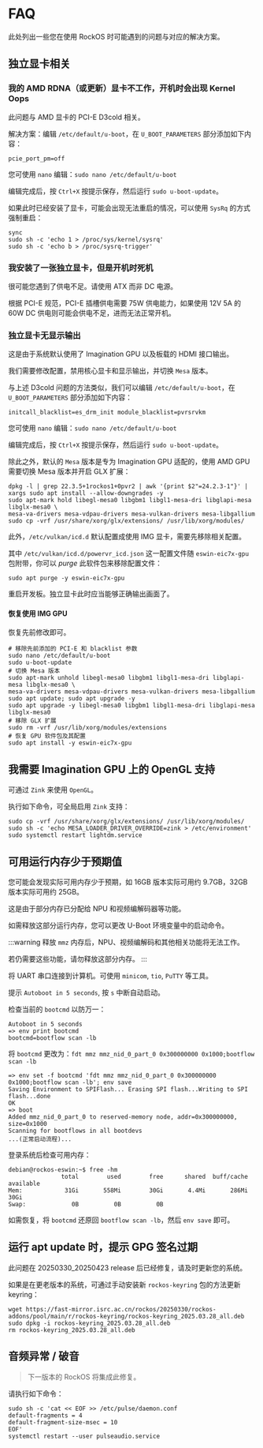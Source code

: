 # FAQ

此处列出一些您在使用 RockOS 时可能遇到的问题与对应的解决方案。

## 独立显卡相关

### 我的 AMD RDNA（或更新）显卡不工作，开机时会出现 Kernel Oops

此问题与 AMD 显卡的 PCI-E D3cold 相关。

解决方案：编辑 `/etc/default/u-boot`，在 `U_BOOT_PARAMETERS` 部分添加如下内容：

`pcie_port_pm=off`

您可使用 `nano` 编辑：`sudo nano /etc/default/u-boot`

编辑完成后，按 `Ctrl+X` 按提示保存，然后运行 `sudo u-boot-update`。

如果此时已经安装了显卡，可能会出现无法重启的情况，可以使用 `SysRq` 的方式强制重启：

```shell
sync
sudo sh -c 'echo 1 > /proc/sys/kernel/sysrq'
sudo sh -c 'echo b > /proc/sysrq-trigger'
```

### 我安装了一张独立显卡，但是开机时死机

很可能您遇到了供电不足。请使用 ATX 而非 DC 电源。

根据 PCI-E 规范，PCI-E 插槽供电需要 75W 供电能力，如果使用 12V 5A 的 60W DC 供电则可能会供电不足，进而无法正常开机。

### 独立显卡无显示输出

这是由于系统默认使用了 Imagination GPU 以及板载的 HDMI 接口输出。

我们需要修改配置，禁用核心显卡和显示输出，并切换 `Mesa` 版本。

与上述 D3cold 问题的方法类似，我们可以编辑 `/etc/default/u-boot`，在 `U_BOOT_PARAMETERS` 部分添加如下内容：

`initcall_blacklist=es_drm_init module_blacklist=pvrsrvkm`

您可使用 `nano` 编辑：`sudo nano /etc/default/u-boot`

编辑完成后，按 `Ctrl+X` 按提示保存，然后运行 `sudo u-boot-update`。

除此之外，默认的 `Mesa` 版本是专为 Imagination GPU 适配的，使用 AMD GPU 需要切换 Mesa 版本并开启 GLX 扩展：

```shell
dpkg -l | grep 22.3.5+1rockos1+0pvr2 | awk '{print $2"=24.2.3-1"}' | xargs sudo apt install --allow-downgrades -y
sudo apt-mark hold libegl-mesa0 libgbm1 libgl1-mesa-dri libglapi-mesa libglx-mesa0 \
mesa-va-drivers mesa-vdpau-drivers mesa-vulkan-drivers mesa-libgallium
sudo cp -vrf /usr/share/xorg/glx/extensions/ /usr/lib/xorg/modules/
```

此外，`/etc/vulkan/icd.d` 默认配置成使用 IMG 显卡，需要先移除相关配置。

其中 `/etc/vulkan/icd.d/powervr_icd.json` 这一配置文件随 `eswin-eic7x-gpu` 包附带，你可以 *purge* 此软件包来移除配置文件：

```shell
sudo apt purge -y eswin-eic7x-gpu
```

重启开发板。独立显卡此时应当能够正确输出画面了。

#### 恢复使用 IMG GPU

恢复先前修改即可。

```shell
# 移除先前添加的 PCI-E 和 blacklist 参数
sudo nano /etc/default/u-boot
sudo u-boot-update
# 切换 Mesa 版本
sudo apt-mark unhold libegl-mesa0 libgbm1 libgl1-mesa-dri libglapi-mesa libglx-mesa0 \
mesa-va-drivers mesa-vdpau-drivers mesa-vulkan-drivers mesa-libgallium
sudo apt update; sudo apt upgrade -y
sudo apt upgrade -y libegl-mesa0 libgbm1 libgl1-mesa-dri libglapi-mesa libglx-mesa0
# 移除 GLX 扩展
sudo rm -vrf /usr/lib/xorg/modules/extensions
# 恢复 GPU 软件包及其配置
sudo apt install -y eswin-eic7x-gpu
```

## 我需要 Imagination GPU 上的 OpenGL 支持

可通过 `Zink` 来使用 `OpenGL`。

执行如下命令，可全局启用 `Zink` 支持：

```shell
sudo cp -vrf /usr/share/xorg/glx/extensions/ /usr/lib/xorg/modules/
sudo sh -c 'echo MESA_LOADER_DRIVER_OVERRIDE=zink > /etc/environment'
sudo systemctl restart lightdm.service
```

## 可用运行内存少于预期值

您可能会发现实际可用内存少于预期，如 16GB 版本实际可用约 9.7GB，32GB 版本实际可用约 25GB。

这是由于部分内存已分配给 NPU 和视频编解码器等功能。

如需释放这部分运行内存，您可以更改 U-Boot 环境变量中的启动命令。

:::warning
释放 `mmz` 内存后，NPU、视频编解码和其他相关功能将无法工作。

若仍需要这些功能，请勿释放这部分内存。
:::

将 UART 串口连接到计算机。可使用 `minicom`, `tio`, `PuTTY` 等工具。

提示 `Autoboot in 5 seconds`, 按 `s` 中断自动启动。

检查当前的 `bootcmd` 以防万一：

```
Autoboot in 5 seconds
=> env print bootcmd
bootcmd=bootflow scan -lb
```

将 `bootcmd` 更改为：`fdt mmz mmz_nid_0_part_0 0x300000000 0x1000;bootflow scan -lb`

```
=> env set -f bootcmd 'fdt mmz mmz_nid_0_part_0 0x300000000 0x1000;bootflow scan -lb'; env save
Saving Environment to SPIFlash... Erasing SPI flash...Writing to SPI flash...done
OK
=> boot
Added mmz_nid_0_part_0 to reserved-memory node, addr=0x300000000, size=0x1000
Scanning for bootflows in all bootdevs
...(正常启动流程)...
```

登录系统后检查可用内存：

```shell
debian@rockos-eswin:~$ free -hm
               total        used        free      shared  buff/cache   available
Mem:            31Gi       558Mi        30Gi       4.4Mi       286Mi        30Gi
Swap:             0B          0B          0B
```

如需恢复，将 `bootcmd` 还原回 `bootflow scan -lb`，然后 `env save` 即可。

## 运行 apt update 时，提示 GPG 签名过期

此问题在 20250330_20250423 release 后已经修复，请及时更新您的系统。

如果是在更老版本的系统，可通过手动安装新 `rockos-keyring` 包的方法更新 keyring：

```shell
wget https://fast-mirror.isrc.ac.cn/rockos/20250330/rockos-addons/pool/main/r/rockos-keyring/rockos-keyring_2025.03.28_all.deb
sudo dpkg -i rockos-keyring_2025.03.28_all.deb
rm rockos-keyring_2025.03.28_all.deb
```

## 音频异常 / 破音

> 下一版本的 RockOS 将集成此修复。

请执行如下命令：

```shell
sudo sh -c 'cat << EOF >> /etc/pulse/daemon.conf
default-fragments = 4
default-fragment-size-msec = 10
EOF'
systemctl restart --user pulseaudio.service
```